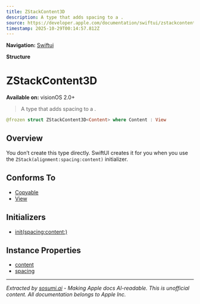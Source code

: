 ```yaml
---
title: ZStackContent3D
description: A type that adds spacing to a .
source: https://developer.apple.com/documentation/swiftui/zstackcontent3d
timestamp: 2025-10-29T00:14:57.812Z
---
```


**Navigation:** [Swiftui](/documentation/swiftui)

**Structure**

# ZStackContent3D

**Available on:** visionOS 2.0+

> A type that adds spacing to a .

```swift
@frozen struct ZStackContent3D<Content> where Content : View
```

## Overview

You don’t create this type directly. SwiftUI creates it for you when you use the `ZStack(alignment:spacing:content)` initializer.

## Conforms To

- [Copyable](/documentation/Swift/Copyable)
- [View](/documentation/swiftui/view)

## Initializers

- [init(spacing:content:)](/documentation/swiftui/zstackcontent3d/init(spacing:content:))

## Instance Properties

- [content](/documentation/swiftui/zstackcontent3d/content)
- [spacing](/documentation/swiftui/zstackcontent3d/spacing)

---

*Extracted by [sosumi.ai](https://sosumi.ai) - Making Apple docs AI-readable.*
*This is unofficial content. All documentation belongs to Apple Inc.*
